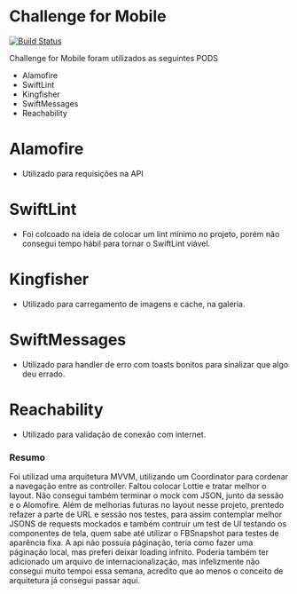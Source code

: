 # Challenge for Mobile



[![Build Status](https://travis-ci.org/joemccann/dillinger.svg?branch=master)](https://travis-ci.org/joemccann/dillinger)

Challenge for Mobile foram utilizados as seguintes PODS

  - Alamofire
  - SwiftLint
  - Kingfisher
  - SwiftMessages
  - Reachability

# Alamofire

  - Utilizado para requisições na API
# SwiftLint

  - Foi colcoado na ideia de colocar um lint mínimo no projeto, porém não consegui tempo hábil para tornar o SwiftLint viável.

# Kingfisher

  - Utilizado para carregamento de imagens e cache, na galeria.

# SwiftMessages

  - Utilizado para handler de erro com toasts bonitos para sinalizar que algo deu errado.

# Reachability

  - Utilizado para validação de conexão com internet.


### Resumo

Foi utilizad uma arquitetura MVVM, utilizando um Coordinator para cordenar a navegação entre as controller.
Faltou colocar Lottie e tratar melhor o layout. Não consegui também terminar o mock com JSON, junto da sessão e o Alomofire. Além de melhorias futuras no layout nesse projeto, prentedo refazer a parte de URL e sessão nos testes, para assim contemplar melhor JSONS de requests mockados e também contruir um test de UI testando os componentes de tela, quem sabe até utilizar o FBSnapshot para testes de aparência fixa. A api não possuia páginação, teria como fazer uma páginação local, mas preferi deixar loading infnito. Poderia também ter adicionado um arquivo de internacionalização, mas infelizmente não consegui muito tempoi essa semana, acredito que ao menos o conceito de arquitetura já consegui passar aqui.
